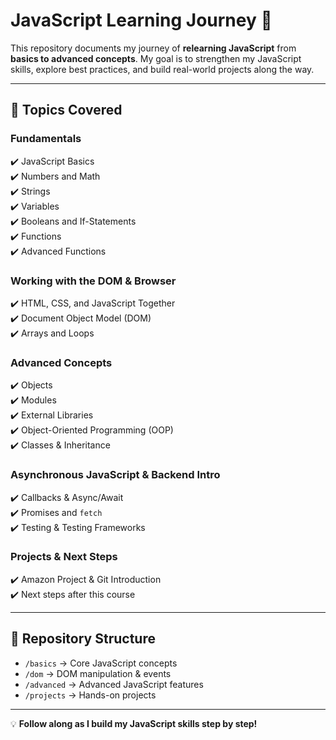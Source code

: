 # JavaScript Learning Journey 🚀  

This repository documents my journey of **relearning JavaScript** from **basics to advanced concepts**. My goal is to strengthen my JavaScript skills, explore best practices, and build real-world projects along the way.  

---

## 📌 Topics Covered  

### **Fundamentals**  
✔️ JavaScript Basics  
✔️ Numbers and Math  
✔️ Strings  
✔️ Variables  
✔️ Booleans and If-Statements  
✔️ Functions  
✔️ Advanced Functions  

### **Working with the DOM & Browser**  
✔️ HTML, CSS, and JavaScript Together  
✔️ Document Object Model (DOM)  
✔️ Arrays and Loops  

### **Advanced Concepts**  
✔️ Objects  
✔️ Modules  
✔️ External Libraries  
✔️ Object-Oriented Programming (OOP)  
✔️ Classes & Inheritance  

### **Asynchronous JavaScript & Backend Intro**  
✔️ Callbacks & Async/Await  
✔️ Promises and `fetch`  
✔️ Testing & Testing Frameworks  

### **Projects & Next Steps**  
✔️ Amazon Project & Git Introduction  
✔️ Next steps after this course  

---

## 📂 Repository Structure  
- `/basics` → Core JavaScript concepts  
- `/dom` → DOM manipulation & events  
- `/advanced` → Advanced JavaScript features  
- `/projects` → Hands-on projects  

---

💡 **Follow along as I build my JavaScript skills step by step!**  
